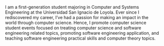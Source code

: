 I am a first-generation student majoring in Computer and Systems Engineering at the Universidad San Ignacio de Loyola. Ever since I rediscovered my career, I’ve had a passion for making an impact in the world through computer science. Hence, I promote computer science student events focused on treating computer science and software engineering related topics, promoting software engineering application, and teaching software engineering practical skills and computer theory topics.
